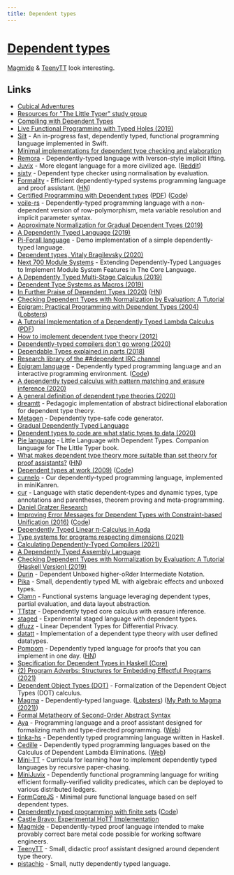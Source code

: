 ```yaml
---
title: Dependent types
---
```


# [Dependent types](https://wiki.haskell.org/Dependent_type)

[Magmide](https://github.com/magmide/magmide) & [TeenyTT](https://github.com/TOTBWF/teenytt) look interesting.

## Links

- [Cubical Adventures](https://www.youtube.com/watch?v=W5-ulP_JzNc)
- [Resources for "The Little Typer" study group](https://github.com/paulcadman/the-little-typer)
- [Compiling with Dependent Types](https://www.williamjbowman.com/resources/wjb-defense.pdf)
- [Live Functional Programming with Typed Holes (2019)](https://www.youtube.com/watch?v=q58NFuUr0GU)
- [Silt](https://github.com/silt-lang/silt) - An in-progress fast, dependently typed, functional programming language implemented in Swift.
- [Minimal implementations for dependent type checking and elaboration](https://github.com/AndrasKovacs/elaboration-zoo)
- [Remora](https://github.com/jrslepak/Remora) - Dependently-typed language with Iverson-style implicit lifting.
- [Juvix](https://github.com/cryptiumlabs/juvix) - More elegant language for a more civilized age. ([Reddit](https://www.reddit.com/r/haskell/comments/czierr/juvix_dependentlinearlytyped_core_language_with/))
- [sixty](https://github.com/ollef/sixty) - Dependent type checker using normalisation by evaluation.
- [Formality](https://github.com/moonad/Formality) - Efficient dependently-typed systems programming language and proof assistant. ([HN](https://news.ycombinator.com/item?id=18230148))
- [Certified Programming with Dependent types](http://adam.chlipala.net/cpdt/) ([PDF](http://adam.chlipala.net/cpdt/cpdt.pdf)) ([Code](https://github.com/hargoniX/cpdt-lean))
- [voile-rs](https://github.com/owo-lang/voile-rs) - Dependently-typed programming language with a non-dependent version of row-polymorphism, meta variable resolution and implicit parameter syntax.
- [Approximate Normalization for Gradual Dependent Types (2019)](https://www.youtube.com/watch?v=e4FeQCabuOQ)
- [A Dependently Typed Language (2019)](https://www.cs.cornell.edu/courses/cs6120/2019fa/blog/dependently-typed-language/)
- [Pi-Forall language](https://github.com/sweirich/pi-forall) - Demo implementation of a simple dependently-typed language.
- [Dependent types, Vitaly Bragilevsky (2020)](https://www.youtube.com/watch?v=ohG-PRwOorA)
- [Next 700 Module Systems](https://github.com/alhassy/next-700-module-systems) - Extending Dependently-Typed Languages to Implement Module System Features In The Core Language.
- [A Dependently Typed Multi-Stage Calculus (2019)](https://arxiv.org/pdf/1908.02035.pdf)
- [Dependent Type Systems as Macros (2019)](https://www.williamjbowman.com/resources/wjb2019-depmacros.pdf)
- [In Further Praise of Dependent Types (2020)](https://golem.ph.utexas.edu/category/2020/05/in_further_praise_of_dependent.html) ([HN](https://news.ycombinator.com/item?id=23139972))
- [Checking Dependent Types with Normalization by Evaluation: A Tutorial](http://davidchristiansen.dk/tutorials/nbe/)
- [Epigram: Practical Programming with Dependent Types (2004)](http://cs.ru.nl/F.Wiedijk/courses/tt-2010/tvftl/epigram-notes.pdf) ([Lobsters](https://lobste.rs/s/v0cfko/epigram_practical_programming_with))
- [A Tutorial Implementation of a Dependently Typed Lambda Calculus](https://www.andres-loeh.de/LambdaPi/) ([PDF](https://www.andres-loeh.de/LambdaPi/LambdaPi.pdf))
- [How to implement dependent type theory (2012)](http://math.andrej.com/2012/11/08/how-to-implement-dependent-type-theory-i/)
- [Dependently-typed compilers don't go wrong (2020)](http://www.cs.nott.ac.uk/~pszgmh/bib.html#well-typed)
- [Dependable Types explained in parts (2018)](http://www.tomharding.me/2018/01/09/dependable-types/)
- [Research library of the ##dependent IRC channel](https://github.com/dpndnt/library)
- [Epigram language](http://www.e-pig.org/) - Dependently typed programming language and an interactive programming environment. ([Code](https://github.com/mietek/epigram2))
- [A dependently typed calculus with pattern matching and erasure inference (2020)](https://dl.acm.org/doi/10.1145/3408973)
- [A general definition of dependent type theories (2020)](http://math.andrej.com/2020/09/14/a-general-definition-of-dependent-type-theories/)
- [dreamtt](https://github.com/jonsterling/dreamtt) - Pedagogic implementation of abstract bidirectional elaboration for dependent type theory.
- [Metagen](https://github.com/thautwarm/Metagen) - Dependently type-safe code generator.
- [Gradual Dependently Typed Language](https://github.com/JoeyEremondi/GDTL-artifact)
- [Dependent types to code are what static types to data (2020)](https://www.poberezkin.com/posts/2020-09-04-dependent-types-to-code-are-what-static-types-to-data.html)
- [Pie language](https://github.com/the-little-typer/pie) - Little Language with Dependent Types. Companion language for The Little Typer book.
- [What makes dependent type theory more suitable than set theory for proof assistants?](https://mathoverflow.net/questions/376839/what-makes-dependent-type-theory-more-suitable-than-set-theory-for-proof-assista) ([HN](https://news.ycombinator.com/item?id=25167468))
- [Dependent types at work (2009)](https://citeseerx.ist.psu.edu/viewdoc/summary?doi=10.1.1.386.2624) ([Code](https://github.com/conal/DependentTypesAtWork-exercises))
- [curnelo](https://github.com/webyrd/curnelo) - Cur dependently-typed programming language, implemented in miniKanren.
- [cur](https://github.com/wilbowma/cur) - Language with static dependent-types and dynamic types, type annotations and parentheses, theorem proving and meta-programming.
- [Daniel Gratzer Research](https://jozefg.github.io/)
- [Improving Error Messages for Dependent Types with Constraint-based Unification (2016)](http://dspace.library.uu.nl/handle/1874/337692) ([Code](https://github.com/JoeyEremondi/lambda-pi-constraint))
- [Dependently Typed Linear π-Calculus in Agda](https://github.com/5HT/DependentLinearPi)
- [Type systems for programs respecting dimensions (2021)](https://fredriknf.com/papers/dimensions2021.pdf)
- [Calculating Dependently-Typed Compilers (2021)](http://www.cs.nott.ac.uk/~pszgmh/well-typed.pdf)
- [A Dependently Typed Assembly Language](https://www.cs.cmu.edu/~rwh/papers/dtal/icfp01.pdf)
- [Checking Dependent Types with Normalization by Evaluation: A Tutorial (Haskell Version) (2019)](https://davidchristiansen.dk/tutorials/implementing-types-hs.pdf)
- [Durin](https://github.com/tolziplohu/durin) - Dependent Unboxed higher-oRder Intermediate Notation.
- [Pika](https://github.com/tolziplohu/pika) - Small, dependently typed ML with algebraic effects and unboxed types.
- [Clamn](https://github.com/eashanhatti/clamn) - Functional systems language leveraging dependent types, partial evaluation, and data layout abstraction.
- [TTstar](https://github.com/ziman/ttstar) - Dependently typed core calculus with erasure inference.
- [staged](https://github.com/AndrasKovacs/staged) - Experimental staged language with dependent types.
- [dfuzz](https://github.com/ejgallego/dfuzz) - Linear Dependent Types for Differential Privacy.
- [datatt](https://github.com/mmcqd/datatt) - Implementation of a dependent type theory with user defined datatypes.
- [Pompom](https://github.com/caotic123/PomPom-Language) - Dependently typed language for proofs that you can implement in one day. ([HN](https://news.ycombinator.com/item?id=28725803))
- [Specification for Dependent Types in Haskell (Core)](https://github.com/sweirich/corespec)
- [(2) Program Adverbs: Structures for Embedding Effectful Programs (2021)](https://lastland.github.io/media/papers/adverbs-preprint.pdf)
- [Dependent Object Types (DOT)](https://github.com/namin/dot) - Formalization of the Dependent Object Types (DOT) calculus.
- [Magma](https://github.com/blainehansen/magma) - Dependently-typed language. ([Lobsters](https://lobste.rs/s/upzwzj/magma_dependently_typed_language)) ([My Path to Magma (2021)](https://blainehansen.me/post/my-path-to-magma/))
- [Formal Metatheory of Second-Order Abstract Syntax](https://www.cl.cam.ac.uk/~ds709/agda-soas/)
- [Aya](https://github.com/aya-prover/aya-dev) - Programming language and a proof assistant designed for formalizing math and type-directed programming. ([Web](https://www.aya-prover.org/))
- [tinka-hs](https://github.com/atennapel/tinka-hs) - Dependently typed programming language written in Haskell.
- [Cedille](https://github.com/cedille/cedille) - Dependently typed programming languages based on the Calculus of Dependent Lambda Eliminations. ([Web](https://cedille.github.io/))
- [Mini-TT](https://github.com/bollu/minitt) - Curricula for learning how to implement dependently typed languages by recursive paper-chasing.
- [MiniJuvix](https://github.com/heliaxdev/minijuvix) - Dependently functional programming language for writing efficient formally-verified validity predicates, which can be deployed to various distributed ledgers.
- [FormCoreJS](https://github.com/moonad/FormCoreJS) - Minimal pure functional language based on self dependent types.
- [Dependently typed programming with finite sets](http://firsov.ee/finset/) ([Code](https://github.com/input-output-hk/agda-finset))
- [Castle Bravo: Experimental HoTT Implementation](https://github.com/forked-from-1kasper/bravo)
- [Magmide](https://github.com/magmide/magmide) - Dependently-typed proof language intended to make provably correct bare metal code possible for working software engineers.
- [TeenyTT](https://github.com/TOTBWF/teenytt) - Small, didactic proof assistant designed around dependent type theory.
- [pistachio](https://github.com/femtomc/pistachio) - Small, nutty dependently typed language.
